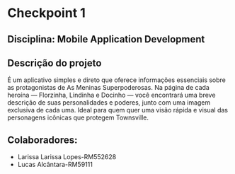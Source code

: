 # Checkpoint 1
## Disciplina: Mobile Application Development

## Descrição do projeto
É um aplicativo simples e direto que oferece informações essenciais sobre as protagonistas de As Meninas Superpoderosas.
Na página de cada heroína — Florzinha, Lindinha e Docinho — você encontrará uma breve descrição de suas personalidades 
e poderes, junto com uma imagem exclusiva de cada uma. Ideal para quem quer uma visão rápida e visual das personagens 
icônicas que protegem Townsville.

## Colaboradores:
- Larissa Larissa Lopes-RM552628
- Lucas Alcântara-RM59111
